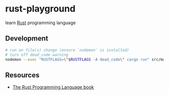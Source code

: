 # rust-playground

learn [Rust](https://www.rust-lang.org/) programming language

## Development

```sh
# run on file(s) change (ensure `nodemon` is installed)
# turn off dead_code warning
nodemon --exec "RUSTFLAGS=\"$RUSTFLAGS -A dead_code\" cargo run" src/main.rs
```

## Resources

* [The Rust Programming Language book](https://doc.rust-lang.org/stable/book/)
